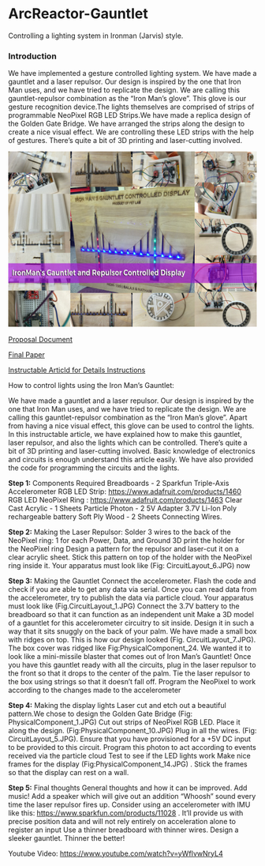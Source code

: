 # ArcReactor-Gauntlet
Controlling a lighting system in Ironman (Jarvis) style.

### Introduction
We have implemented a gesture controlled lighting system. We have made a gauntlet and a laser repulsor. Our design is inspired by the one that Iron Man uses, and we have tried to replicate the design. We are calling this gauntlet-repulsor combination as the “Iron Man’s glove”. This glove is our gesture recognition device.The lights themselves are comprised of strips of programmable NeoPixel RGB LED Strips.We have made a replica design of the Golden Gate Bridge. We have arranged the strips along the design to create a nice visual effect. We are controlling these LED strips with the help of gestures. There’s quite a bit of 3D printing and laser-cutting involved.

![Network Strength Simulation](/Images/GauntletDisplayBanner.jpg)

[Proposal Document](https://github.com/nathan5x/ArcReactor-Gauntlet/blob/master/Docs/ArcReactor_Proposal.pdf)

[Final Paper](https://github.com/nathan5x/ArcReactor-Gauntlet/blob/master/Docs/FinalPaper.pdf)

[Instructable Articld for Details Instructions](http://www.instructables.com/id/Ironmans-ArcReactor-Gauntlet-Light-Controlling-Sys/)

How to control lights using the Iron Man’s Gauntlet:

We have made a gauntlet and a laser repulsor. Our design is inspired by the one that Iron Man uses, and we have tried to replicate the design. We are calling this gauntlet-repulsor combination as the “Iron Man’s glove”.
Apart from having a nice visual effect, this glove can be used to control the lights.
In this instructable article, we have explained how to make this gauntlet, laser repulsor, and also the lights which can be controlled. There’s quite a bit of 3D printing and laser-cutting involved. Basic knowledge of electronics and circuits is enough understand this article easily. We have also provided the code for programming the circuits and the lights.



**Step 1:** Components Required
Breadboards - 2
Sparkfun Triple-Axis Accelerometer
RGB LED Strip: https://www.adafruit.com/products/1460
RGB LED NeoPixel Ring : https://www.adafruit.com/products/1463
Clear Cast Acrylic - 1 Sheets
Particle Photon - 2
5V Adapter
3.7V Li-Ion Poly rechargeable battery
Soft Ply Wood - 2 Sheets
Connecting Wires.


**Step 2:** Making the Laser Repulsor:
Solder 3 wires to the back of the NeoPixel ring: 1 for each Power, Data, and Ground
3D print the holder for the NeoPixel ring
Design a pattern for the repulsor and laser-cut it on a clear acrylic sheet. Stick this pattern on top of the holder with the NeoPixel ring inside it. Your apparatus must look like (Fig: CircuitLayout_6.JPG) now


**Step 3:** Making the Gauntlet
Connect the accelerometer. Flash the code and check if you are able to get any data via serial. <Insert Code>
Once you can read data from the accelerometer, try to publish the data via particle cloud. Your apparatus must look like (Fig.CircuitLayout_1.JPG)
Connect the 3.7V battery to the breadboard so that it can function as an independent unit
Make a 3D model of a gauntlet for this accelerometer circuitry to sit inside. Design it in such a way that it sits snuggly on the back of your palm. We have made a small box with ridges on top. This is how our design looked (Fig. CircuitLayout_7.JPG). The box cover was ridged like Fig:PhysicalComponent_24. We wanted it to look like a mini-missile blaster that comes out of Iron Man’s Gauntlet!
Once you have this gauntlet ready with all the circuits, plug in the laser repulsor to the front so that it drops to the center of the palm. Tie the laser repulsor to the box using strings so that it doesn’t fall off.
Program the NeoPixel to work according to the changes made to the accelerometer <Insert Code>

**Step 4:** Making the display lights
Laser cut and etch out a beautiful pattern.We chose to design the Golden Gate Bridge (Fig: PhysicalComponent_1.JPG)
Cut out strips of NeoPixel RGB LED. Place it along the design. (Fig:PhysicalComponent_10.JPG)
Plug in all the wires. (Fig: CircuitLayout_5.JPG). Ensure that you have provisioned for a +5V DC input to be provided to this circuit.
Program this photon to act according to events received via the particle cloud <insert code>
Test to see if the LED lights work
Make nice frames for the display (Fig:PhysicalComponent_14.JPG) . Stick the frames so that the display can rest on a wall.



**Step 5:** Final thoughts
General thoughts and how it can be improved.
Add music! Add a speaker which will give out an addition “Whoosh” sound every time the laser repulsor fires up.
Consider using an accelerometer with IMU like this: https://www.sparkfun.com/products/11028 . It’ll provide us with precise position data and will not rely entirely on acceleration alone to register an input
Use a thinner breadboard with thinner wires. Design a sleeker gauntlet. Thinner the better!

Youtube Video:
https://www.youtube.com/watch?v=yWfIvwNryL4
